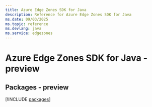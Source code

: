 ```yaml
---
title: Azure Edge Zones SDK for Java
description: Reference for Azure Edge Zones SDK for Java
ms.date: 09/03/2025
ms.topic: reference
ms.devlang: java
ms.service: edgezones
---
```

# Azure Edge Zones SDK for Java - preview
## Packages - preview
[!INCLUDE [packages](edge-zones-index.md)]